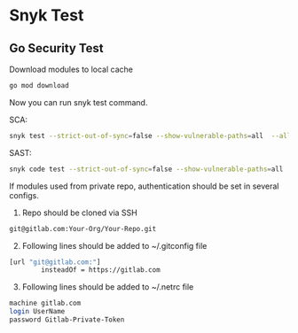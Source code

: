 # Snyk Test
## Go Security Test
Download modules to local cache
```sh
go mod download
```
Now you can run snyk test command.

SCA:
```sh
snyk test --strict-out-of-sync=false --show-vulnerable-paths=all  --all-projects
```
SAST:
```sh
snyk code test --strict-out-of-sync=false --show-vulnerable-paths=all  --all-projects
```
If modules used from private repo, authentication should be set in several configs.
1. Repo should be cloned via SSH
```sh
git@gitlab.com:Your-Org/Your-Repo.git
```
2. Following lines should be added to ~/.gitconfig file
```sh
[url "git@gitlab.com:"]
        insteadOf = https://gitlab.com
```
3. Following lines should be added to ~/.netrc file
```sh
machine gitlab.com
login UserName
password Gitlab-Private-Token
```
